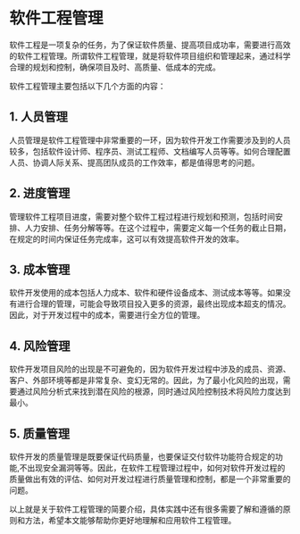 # 软件工程管理
软件工程是一项复杂的任务，为了保证软件质量、提高项目成功率，需要进行高效的软件工程管理。所谓软件工程管理，就是将软件项目组织和管理起来，通过科学合理的规划和控制，确保项目及时、高质量、低成本的完成。

软件工程管理主要包括以下几个方面的内容：

## 1. 人员管理
人员管理是软件工程管理中非常重要的一环，因为软件开发工作需要涉及到的人员较多，包括软件设计师、程序员、测试工程师、文档编写人员等等。如何合理配置人员、协调人际关系、提高团队成员的工作效率，都是值得思考的问题。

## 2. 进度管理
管理软件工程项目进度，需要对整个软件工程过程进行规划和预测，包括时间安排、人力安排、任务分解等等。在这个过程中，需要定义每一个任务的截止日期，在规定的时间内保证任务完成率，这可以有效提高软件开发的效率。

## 3. 成本管理
软件开发使用的成本包括人力成本、软件和硬件设备成本、测试成本等等。如果没有进行合理的管理，可能会导致项目投入更多的资源，最终出现成本超支的情况。因此，对于开发过程中的成本，需要进行全方位的管理。

## 4. 风险管理
软件开发项目风险的出现是不可避免的，因为软件开发过程中涉及的成员、资源、客户、外部环境等都是非常复杂、变幻无常的。因此，为了最小化风险的出现，需要通过风险分析式来找到潜在风险的根源，同时通过风险控制技术将风险力度达到最小。

## 5. 质量管理
软件开发的质量管理是既要保证代码质量，也要保证交付软件功能符合规定的功能,不出现安全漏洞等等。因此，在软件工程管理过程中，如何对软件开发过程的质量做出有效的评估、如何对开发过程进行质量管理和控制，都是一个非常重要的问题。

以上就是关于软件工程管理的简要介绍，具体实践中还有很多需要了解和遵循的原则和方法，希望本文能够帮助你更好地理解和应用软件工程管理。